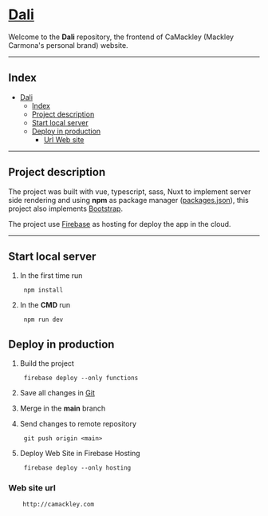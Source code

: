 # [Dali](https://github.com/camackley/dali)

Welcome to the **Dali** repository, the frontend of CaMackley (Mackley Carmona's personal brand) website.
__________

## Index

- [Dali](#dali)
  - [Index](#index)
  - [Project description](#project-description)
  - [Start local server](#start-local-server)
  - [Deploy in production](#deploy-in-production)
    - [Url Web site](#web-site-url)

__________

## Project description

The project was built with vue, typescript, sass, Nuxt to implement server side rendering and using **npm** as package manager ([packages.json](./package.json)), this project also implements [Bootstrap](https://getbootstrap.com).

The project use [Firebase](https://firebase.google.com/) as hosting for deploy the app in the cloud.
__________

## Start local server

1) In the first time run

        npm install

2) In the **CMD** run

        npm run dev

## Deploy in production

1) Build the project

        firebase deploy --only functions

2) Save all changes in [Git](https://git-scm.com/)
3) Merge in the **main** branch
4) Send changes to remote repository

        git push origin <main>

5) Deploy Web Site in Firebase Hosting

        firebase deploy --only hosting

### Web site url

        http://camackley.com

